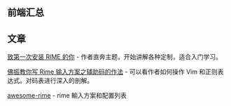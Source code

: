 ## 前端汇总

<!--@include: ../trime.wiki/Rime前端汇总.md-->

## 文章

[致第一次安装 RIME 的你](http://tieba.baidu.com/p/3288634121) - 作者直奔主题，开始讲解各种定制，适合入门学习。

[佛振教你写 Rime 输入方案之辅助码的作法](http://tieba.baidu.com/p/2094178562) - 可以看作者如何操作 Vim 和正则表达式。对码表进行深入的剖解。

[awesome-rime](https://github.com/ayaka14732/awesome-rime) - rime 輸入方案和配置列表

